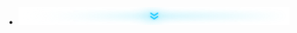 - ![](https://raw.githubusercontent.com/cybercongress/prism/img-upload/components/1-molecules/toggle/star.png)